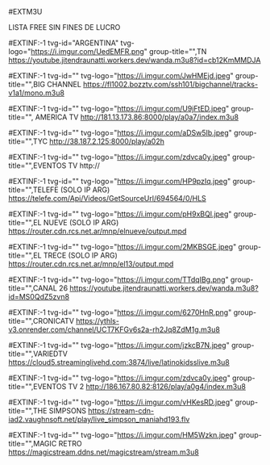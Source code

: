 #EXTM3U

LISTA FREE SIN FINES DE LUCRO

#EXTINF:-1 tvg-id="ARGENTINA" tvg-logo="https://i.imgur.com/UedEMFR.png" group-title="",TN
https://youtube.jitendraunatti.workers.dev/wanda.m3u8?id=cb12KmMMDJA

#EXTINF:-1 tvg-id="" tvg-logo="https://i.imgur.com/JwHMEjd.jpeg" group-title="",BIG CHANNEL
https://fl1002.bozztv.com/ssh101/bigchannel/tracks-v1a1/mono.m3u8


#EXTINF:-1 tvg-id="" tvg-logo="https://i.imgur.com/U9jFtED.jpeg" group-title="", AMERICA TV 
http://181.13.173.86:8000/play/a0a7/index.m3u8

#EXTINF:-1 tvg-id="" tvg-logo="https://i.imgur.com/aDSw5Ib.jpeg" group-title="",TYC
http://38.187.2.125:8000/play/a02h

#EXTINF:-1 tvg-id="" tvg-logo="https://i.imgur.com/zdvca0y.jpeg" group-title="",EVENTOS TV 
http://


#EXTINF:-1 tvg-id="" tvg-logo="https://i.imgur.com/HP9pzIq.jpeg" group-title="",TELEFE (SOLO IP ARG)
https://telefe.com/Api/Videos/GetSourceUrl/694564/0/HLS


#EXTINF:-1 tvg-id="" tvg-logo="https://i.imgur.com/pH9xBQl.jpeg" group-title="",EL NUEVE (SOLO IP ARG)
https://router.cdn.rcs.net.ar/mnp/elnueve/output.mpd


#EXTINF:-1 tvg-id="" tvg-logo="https://i.imgur.com/2MKBSGE.jpeg" group-title="",EL TRECE (SOLO IP ARG)
https://router.cdn.rcs.net.ar/mnp/el13/output.mpd

#EXTINF:-1 tvg-id="" tvg-logo="https://i.imgur.com/TTdqIBg.png" group-title="",CANAL 26 
https://youtube.jitendraunatti.workers.dev/wanda.m3u8?id=MS0QdZ5zvn8

#EXTINF:-1 tvg-id="" tvg-logo="https://i.imgur.com/6270HnR.png" group-title="",CRONICATV
https://ythls-v3.onrender.com/channel/UCT7KFGv6s2a-rh2Jq8ZdM1g.m3u8

#EXTINF:-1 tvg-id="" tvg-logo="https://i.imgur.com/jzkcB7N.jpeg" group-title="",VARIEDTV
https://cloud5.streaminglivehd.com:3874/live/latinokidsslive.m3u8

#EXTINF:-1 tvg-id="" tvg-logo="https://i.imgur.com/zdvca0y.jpeg" group-title="",EVENTOS TV 2
http://186.167.80.82:8126/play/a0g4/index.m3u8

#EXTINF:-1 tvg-id="" tvg-logo="https://i.imgur.com/vHKesRD.jpeg" group-title="",THE SIMPSONS
https://stream-cdn-iad2.vaughnsoft.net/play/live_simpson_maniahd193.flv

#EXTINF:-1 tvg-id="" tvg-logo="https://i.imgur.com/HM5Wzkn.jpeg" group-title="",MAGIC RETRO
https://magicstream.ddns.net/magicstream/stream.m3u8

